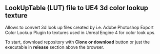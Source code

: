 ## LookUpTable (LUT) file to UE4 3d color lookup texture

Allows to convert 3d look up files created by i.e. Adobe Photoshop Export Color Lookup Plugin to textures used in Unreal Engine 4 for color look ups.

To start, download repository with **Clone or download** button or just the executable in **release** section above the browser.
